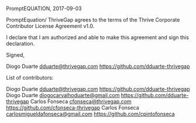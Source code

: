 PromptEQUATION, 2017-09-03

PromptEquation/ ThriveGap agrees to the terms of the Thrive Corporate Contributor License
Agreement v1.0.

I declare that I am authorized and able to make this agreement and sign this
declaration.

Signed,

Diogo Duarte dduarte@thrivegap.com https://github.com/dduarte-thrivegap

List of contributors:

Diogo Duarte dduarte@thrivegap.com https://github.com/dduarte-thrivegap
Diogo Duarte diogocarvalhoduarte@gmail.com https://github.com/dduarte-thrivegap
Carlos Fonseca cfonseca@thrivegap.com https://github.com/cfonseca-thrivegap
Carlos Fonseca carlosmigueldafonseca@gmail.com https://github.com/cpintofonseca
